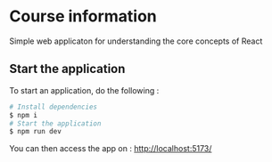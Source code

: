 # Course information

Simple web applicaton for understanding the core concepts of React

## Start the application

To start an application, do the following :

```bash
# Install dependencies
$ npm i
# Start the application
$ npm run dev
```

You can then access the app on : [http://localhost:5173/](http://localhost:5173/)